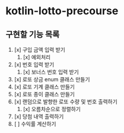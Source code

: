 # kotlin-lotto-precourse

## 구현할 기능 목록

1. [x] 구입 금액 입력 받기
    1. [x] 예외처리
2. [x] 번호 입력 받기
    1. [x] 보너스 번호 입력 받기
3. [x] 로또 상금 enum 클래스 만들기
4. [x] 로또 기계 클래스 만들기
5. [x] 로또 종이 클래스 만들기
6. [x] 랜덤으로 발향한 로또 수량 및 번호 출력하기
    1. [x] 오름차순으로 정렬하기
7. [x] 당첨 내역 출력하기
8. [ ] 수익률 계산하기
